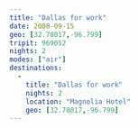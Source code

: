 ```yaml
---
title: "Dallas for work"
date: 2008-09-15
geo: [32.78017,-96.799]
tripit: 969052
nights: 2
modes: ["air"]
destinations:
  -
    title: "Dallas for work"
    nights: 2
    location: "Magnolia Hotel"
    geo: [32.78017,-96.799]
---
```



